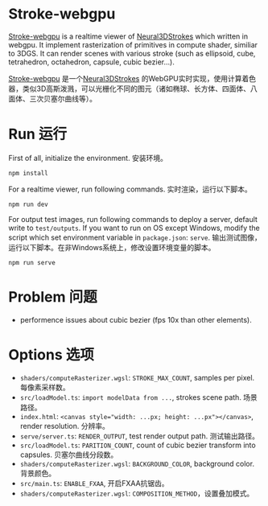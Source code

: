 # Stroke-webgpu

[Stroke-webgpu](https://github.com/shyakocat/stroke-webgpu) is a realtime viewer of [Neural3DStrokes](https://github.com/buaavrcg/Neural3DStrokes) which written in webgpu. It implement rasterization of primitives in compute shader, similiar to 3DGS. It can render scenes with various stroke (such as ellipsoid, cube, tetrahedron, octahedron, capsule, cubic bezier…).

[Stroke-webgpu](https://github.com/shyakocat/stroke-webgpu) 是一个[Neural3DStrokes](https://github.com/buaavrcg/Neural3DStrokes) 的WebGPU实时实现，使用计算着色器，类似3D高斯泼溅，可以光栅化不同的图元（诸如椭球、长方体、四面体、八面体、三次贝塞尔曲线等）。

# Run 运行

First of all, initialize the environment. 安装环境。

```shell
npm install
```

For a realtime viewer, run following commands. 实时渲染，运行以下脚本。

```shell
npm run dev
```

For output test images, run following commands to deploy a server, default write to `test/outputs`.  If you want to run on OS except Windows, modify the script which set environment variable in `package.json`: `serve`. 输出测试图像，运行以下脚本。在非Windows系统上，修改设置环境变量的脚本。

```shell
npm run serve
```

# Problem 问题

+ performence issues about cubic bezier (fps 10x than other elements).

# Options 选项

+ `shaders/computeRasterizer.wgsl`: `STROKE_MAX_COUNT`, samples per pixel. 每像素采样数。
+ `src/loadModel.ts`: `import modelData from ...`, strokes scene path. 场景路径。
+ `index.html`: `<canvas style="width: ...px; height: ...px"></canvas>`, render resolution. 分辨率。
+ `serve/server.ts`: `RENDER_OUTPUT`, test render output path. 测试输出路径。
+ `src/loadModel.ts`: `PARITION_COUNT`, count of cubic bezier transform into capsules. 贝塞尔曲线分段数。
+ `shaders/computeRasterizer.wgsl`: `BACKGROUND_COLOR`, background color. 背景颜色。
+ `src/main.ts`: `ENABLE_FXAA`, 开启FXAA抗锯齿。
+ `shaders/computeRasterizer.wgsl`: `COMPOSITION_METHOD`，设置叠加模式。
